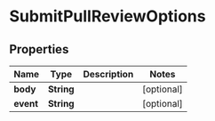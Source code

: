 # SubmitPullReviewOptions

## Properties
Name | Type | Description | Notes
------------ | ------------- | ------------- | -------------
**body** | **String** |  |  [optional]
**event** | **String** |  |  [optional]
